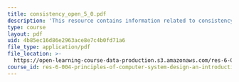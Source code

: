 ```yaml
---
title: consistency_open_5_0.pdf
description: 'This resource contains information related to consistency. '
type: course
layout: pdf
uid: 4b85ec16d86e2963ace8e7c4b0fd71a6
file_type: application/pdf
file_location: >-
  https://open-learning-course-data-production.s3.amazonaws.com/res-6-004-principles-of-computer-system-design-an-introduction-spring-2009/4b85ec16d86e2963ace8e7c4b0fd71a6_consistency_open_5_0.pdf
course_id: res-6-004-principles-of-computer-system-design-an-introduction-spring-2009
---
```

